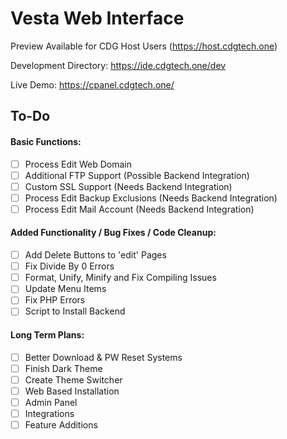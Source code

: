 # Vesta Web Interface

Preview Available for CDG Host Users (https://host.cdgtech.one)

Development Directory: https://ide.cdgtech.one/dev

Live Demo: https://cpanel.cdgtech.one/

## To-Do

#### Basic Functions:
- [ ] Process Edit Web Domain
- [ ] Additional FTP Support (Possible Backend Integration)
- [ ] Custom SSL Support (Needs Backend Integration)
- [ ] Process Edit Backup Exclusions (Needs Backend Integration)
- [ ] Process Edit Mail Account (Needs Backend Integration)

#### Added Functionality / Bug Fixes / Code Cleanup:
- [ ] Add Delete Buttons to 'edit' Pages
- [ ] Fix Divide By 0 Errors
- [ ] Format, Unify, Minify and Fix Compiling Issues
- [ ] Update Menu Items
- [ ] Fix PHP Errors
- [ ] Script to Install Backend

#### Long Term Plans:
- [ ] Better Download & PW Reset Systems
- [ ] Finish Dark Theme
- [ ] Create Theme Switcher
- [ ] Web Based Installation
- [ ] Admin Panel
- [ ] Integrations
- [ ] Feature Additions

